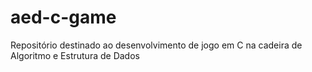 # aed-c-game
Repositório destinado ao desenvolvimento de jogo em C na cadeira de Algoritmo e Estrutura de Dados
